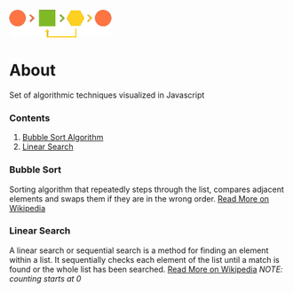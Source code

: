<a align="center" href="https://gxvr.github.io/Algorithm-Nuggets/"> <img src="https://raw.githubusercontent.com/gxvr/Algorithm-Nuggets/master/algorithm.png" style="max-width:100%;" height="50"></a>

# About
Set of algorithmic techniques visualized in Javascript

### Contents
1. [Bubble Sort Algorithm](#bubble-sort)
2. [Linear Search](#linear-search)


### Bubble Sort
Sorting algorithm that repeatedly steps through the list, compares adjacent elements and swaps them if they are in the wrong order.
[Read More on Wikipedia](https://en.wikipedia.org/wiki/Bubble_sort)


### Linear Search
 A linear search or sequential search is a method for finding an element within a list. It sequentially checks each element of the list until a match is found or the whole list has been searched.
[Read More on Wikipedia](https://en.wikipedia.org/wiki/Linear_search)
_NOTE: counting starts at 0_